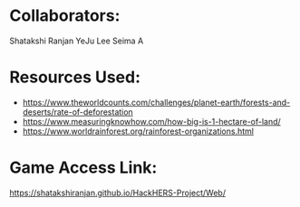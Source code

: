 # Collaborators: 
Shatakshi Ranjan
YeJu Lee
Seima A


# Resources Used: 
* https://www.theworldcounts.com/challenges/planet-earth/forests-and-deserts/rate-of-deforestation
* https://www.measuringknowhow.com/how-big-is-1-hectare-of-land/
* https://www.worldrainforest.org/rainforest-organizations.html


# Game Access Link:
https://shatakshiranjan.github.io/HackHERS-Project/Web/
